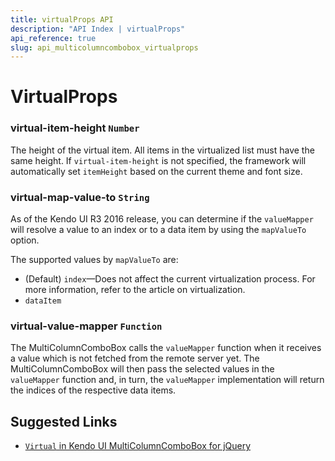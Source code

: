 ```yaml
---
title: virtualProps API
description: "API Index | virtualProps"
api_reference: true
slug: api_multicolumncombobox_virtualprops
---
```


# VirtualProps

### virtual-item-height `Number`

The height of the virtual item. All items in the virtualized list must have the same height. If `virtual-item-height` is not specified, the framework will automatically set `itemHeight` based on the current theme and font size.

### virtual-map-value-to `String`

As of the Kendo UI R3 2016 release, you can determine if the `valueMapper` will resolve a value to an index or to a data item by using the `mapValueTo` option.

The supported values by `mapValueTo` are:

* (Default) `index`&mdash;Does not affect the current virtualization process. For more information, refer to the article on virtualization.
* `dataItem`

### virtual-value-mapper `Function`

The MultiColumnComboBox calls the `valueMapper` function when it receives a value which is not fetched from the remote server yet. The MultiColumnComboBox will then pass the selected values in the `valueMapper` function and, in turn, the `valueMapper` implementation will return the indices of the respective data items.

## Suggested Links

* [`Virtual` in Kendo UI MultiColumnComboBox for jQuery](https://docs.telerik.com/kendo-ui/api/javascript/ui/multicolumncombobox/configuration/virtual)
